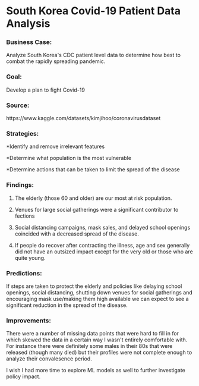 <h1>South Korea Covid-19 Patient Data Analysis</h1>

<h3>Business Case:</h3>

Analyze South Korea's CDC patient level data to determine how best to combat the rapidly spreading pandemic.

<h3>Goal:</h3>

Develop a plan to fight Covid-19

<h3>Source:</h3>
https://www.kaggle.com/datasets/kimjihoo/coronavirusdataset


<h3>Strategies:</h3>

*Identify and remove irrelevant features

*Determine what population is the most vulnerable

*Determine actions that can be taken to limit the spread of the disease

<h3>Findings:</h3>

1. The elderly (those 60 and older) are our most at risk population.

2. Venues for large social gatherings were a significant contributor to fections

3. Social distancing campaigns, mask sales, and delayed school openings coincided with a decreased spread of the disease.

4. If people do recover after contracting the illness, age and sex generally did not have an outsized impact except for the very old or those who are quite young.

<h3>Predictions:</h3>
If steps are taken to protect the elderly and policies like delaying school openings, social distancing, shutting down venues for social gatherings and encouraging mask use/making them high available we can expect to see a significant reduction in the spread of the disease.

<h3>Improvements:</h3>
There were a number of missing data points that were hard to fill in for which skewed the data in a certain way I wasn't entirely comfortable with. For instance there were definitely some males in their 80s that were released (though many died) but their profiles were not complete enough to analyze their convalesence period.

I wish I had more time to explore ML models as well to further investigate policy impact.




